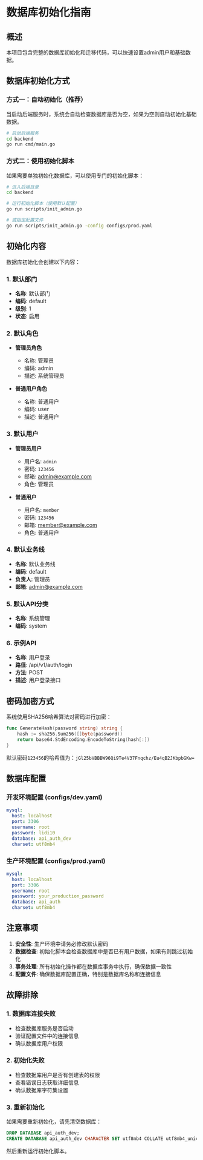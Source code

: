 # 数据库初始化指南

## 概述

本项目包含完整的数据库初始化和迁移代码，可以快速设置admin用户和基础数据。

## 数据库初始化方式

### 方式一：自动初始化（推荐）

当启动后端服务时，系统会自动检查数据库是否为空，如果为空则自动初始化基础数据。

```bash
# 启动后端服务
cd backend
go run cmd/main.go
```

### 方式二：使用初始化脚本

如果需要单独初始化数据库，可以使用专门的初始化脚本：

```bash
# 进入后端目录
cd backend

# 运行初始化脚本（使用默认配置）
go run scripts/init_admin.go

# 或指定配置文件
go run scripts/init_admin.go -config configs/prod.yaml
```

## 初始化内容

数据库初始化会创建以下内容：

### 1. 默认部门
- **名称**: 默认部门
- **编码**: default
- **级别**: 1
- **状态**: 启用

### 2. 默认角色
- **管理员角色**
  - 名称: 管理员
  - 编码: admin
  - 描述: 系统管理员
  
- **普通用户角色**
  - 名称: 普通用户
  - 编码: user
  - 描述: 普通用户

### 3. 默认用户
- **管理员用户**
  - 用户名: `admin`
  - 密码: `123456`
  - 邮箱: admin@example.com
  - 角色: 管理员
  
- **普通用户**
  - 用户名: `member`
  - 密码: `123456`
  - 邮箱: member@example.com
  - 角色: 普通用户

### 4. 默认业务线
- **名称**: 默认业务线
- **编码**: default
- **负责人**: 管理员
- **邮箱**: admin@example.com

### 5. 默认API分类
- **名称**: 系统管理
- **编码**: system

### 6. 示例API
- **名称**: 用户登录
- **路径**: /api/v1/auth/login
- **方法**: POST
- **描述**: 用户登录接口

## 密码加密方式

系统使用SHA256哈希算法对密码进行加密：

```go
func GenerateHash(password string) string {
    hash := sha256.Sum256([]byte(password))
    return base64.StdEncoding.EncodeToString(hash[:])
}
```

默认密码`123456`的哈希值为：`jGl25bVBBBW96Qi9Te4V37Fnqchz/Eu4qB2JKbpbGKw=`

## 数据库配置

### 开发环境配置 (configs/dev.yaml)
```yaml
mysql:
  host: localhost
  port: 3306
  username: root
  password: lidi10
  database: api_auth_dev
  charset: utf8mb4
```

### 生产环境配置 (configs/prod.yaml)
```yaml
mysql:
  host: localhost
  port: 3306
  username: root
  password: your_production_password
  database: api_auth
  charset: utf8mb4
```

## 注意事项

1. **安全性**: 生产环境中请务必修改默认密码
2. **数据检查**: 初始化脚本会检查数据库中是否已有用户数据，如果有则跳过初始化
3. **事务处理**: 所有初始化操作都在数据库事务中执行，确保数据一致性
4. **配置文件**: 确保数据库配置正确，特别是数据库名称和连接信息

## 故障排除

### 1. 数据库连接失败
- 检查数据库服务是否启动
- 验证配置文件中的连接信息
- 确认数据库用户权限

### 2. 初始化失败
- 检查数据库用户是否有创建表的权限
- 查看错误日志获取详细信息
- 确认数据库字符集设置

### 3. 重新初始化
如果需要重新初始化，请先清空数据库：
```sql
DROP DATABASE api_auth_dev;
CREATE DATABASE api_auth_dev CHARACTER SET utf8mb4 COLLATE utf8mb4_unicode_ci;
```

然后重新运行初始化脚本。